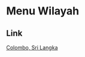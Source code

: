 # Menu Wilayah

## Link

[Colombo, Sri Langka](https://github.com/gigit-pemilu/pemilu-2024-99-luar-negeri/tree/main/pilpres/hitung-suara/sub/99-luar-negeri/sub/30-colombo-sri-langka/sub/01-colombo-sri-langka)

